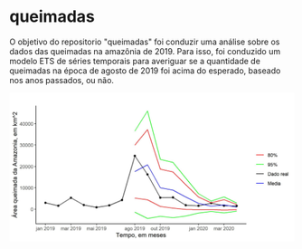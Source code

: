 
# queimadas

<!-- badges: start -->
<!-- badges: end -->

O objetivo do repositorio "queimadas" foi conduzir uma análise sobre os dados das queimadas na amazônia de 2019. Para isso, foi conduzido um modelo ETS de séries temporais para averiguar se a quantidade de queimadas na época de agosto de 2019 foi acima do esperado, baseado nos anos passados, ou não.

![Modelo ETS com seus intervalos de confiança e média real dos meses de 2019](data/ts.jpg)

